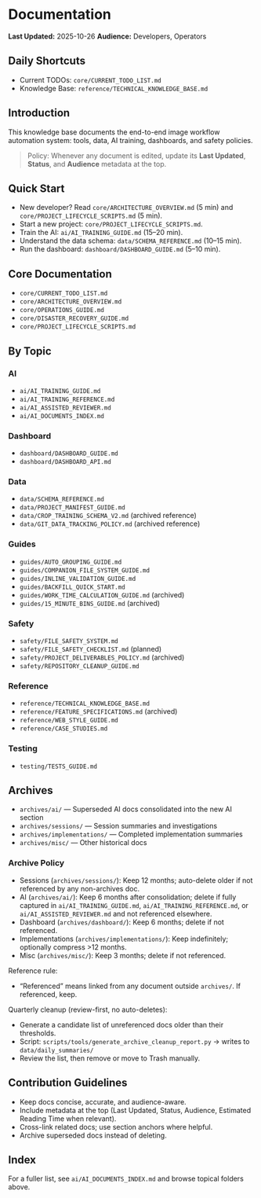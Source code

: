 # Documentation

**Last Updated:** 2025-10-26
**Audience:** Developers, Operators

## Daily Shortcuts
- Current TODOs: `core/CURRENT_TODO_LIST.md`
- Knowledge Base: `reference/TECHNICAL_KNOWLEDGE_BASE.md`

## Introduction
This knowledge base documents the end-to-end image workflow automation system: tools, data, AI training, dashboards, and safety policies.

> Policy: Whenever any document is edited, update its **Last Updated**, **Status**, and **Audience** metadata at the top.

## Quick Start
- New developer? Read `core/ARCHITECTURE_OVERVIEW.md` (5 min) and `core/PROJECT_LIFECYCLE_SCRIPTS.md` (5 min).
- Start a new project: `core/PROJECT_LIFECYCLE_SCRIPTS.md`.
- Train the AI: `ai/AI_TRAINING_GUIDE.md` (15–20 min).
- Understand the data schema: `data/SCHEMA_REFERENCE.md` (10–15 min).
- Run the dashboard: `dashboard/DASHBOARD_GUIDE.md` (5–10 min).

## Core Documentation
- `core/CURRENT_TODO_LIST.md`
- `core/ARCHITECTURE_OVERVIEW.md`
- `core/OPERATIONS_GUIDE.md`
- `core/DISASTER_RECOVERY_GUIDE.md`
- `core/PROJECT_LIFECYCLE_SCRIPTS.md`

## By Topic
### AI
- `ai/AI_TRAINING_GUIDE.md`
- `ai/AI_TRAINING_REFERENCE.md`
- `ai/AI_ASSISTED_REVIEWER.md`
- `ai/AI_DOCUMENTS_INDEX.md`

### Dashboard
- `dashboard/DASHBOARD_GUIDE.md`
- `dashboard/DASHBOARD_API.md`

### Data
- `data/SCHEMA_REFERENCE.md`
- `data/PROJECT_MANIFEST_GUIDE.md`
- `data/CROP_TRAINING_SCHEMA_V2.md` (archived reference)
- `data/GIT_DATA_TRACKING_POLICY.md` (archived reference)

### Guides
- `guides/AUTO_GROUPING_GUIDE.md`
- `guides/COMPANION_FILE_SYSTEM_GUIDE.md`
- `guides/INLINE_VALIDATION_GUIDE.md`
- `guides/BACKFILL_QUICK_START.md`
- `guides/WORK_TIME_CALCULATION_GUIDE.md` (archived)
- `guides/15_MINUTE_BINS_GUIDE.md` (archived)

### Safety
- `safety/FILE_SAFETY_SYSTEM.md`
- `safety/FILE_SAFETY_CHECKLIST.md` (planned)
- `safety/PROJECT_DELIVERABLES_POLICY.md` (archived)
- `safety/REPOSITORY_CLEANUP_GUIDE.md`

### Reference
- `reference/TECHNICAL_KNOWLEDGE_BASE.md`
- `reference/FEATURE_SPECIFICATIONS.md` (archived)
- `reference/WEB_STYLE_GUIDE.md`
- `reference/CASE_STUDIES.md`

### Testing
- `testing/TESTS_GUIDE.md`

## Archives
- `archives/ai/` — Superseded AI docs consolidated into the new AI section
- `archives/sessions/` — Session summaries and investigations
- `archives/implementations/` — Completed implementation summaries
- `archives/misc/` — Other historical docs

### Archive Policy
- Sessions (`archives/sessions/`): Keep 12 months; auto-delete older if not referenced by any non-archives doc.
- AI (`archives/ai/`): Keep 6 months after consolidation; delete if fully captured in `ai/AI_TRAINING_GUIDE.md`, `ai/AI_TRAINING_REFERENCE.md`, or `ai/AI_ASSISTED_REVIEWER.md` and not referenced elsewhere.
- Dashboard (`archives/dashboard/`): Keep 6 months; delete if not referenced.
- Implementations (`archives/implementations/`): Keep indefinitely; optionally compress >12 months.
- Misc (`archives/misc/`): Keep 3 months; delete if not referenced.

Reference rule:
- “Referenced” means linked from any document outside `archives/`. If referenced, keep.

Quarterly cleanup (review-first, no auto-deletes):
- Generate a candidate list of unreferenced docs older than their thresholds.
- Script: `scripts/tools/generate_archive_cleanup_report.py` → writes to `data/daily_summaries/`
- Review the list, then remove or move to Trash manually.

## Contribution Guidelines
- Keep docs concise, accurate, and audience-aware.
- Include metadata at the top (Last Updated, Status, Audience, Estimated Reading Time when relevant).
- Cross-link related docs; use section anchors where helpful.
- Archive superseded docs instead of deleting.

## Index
For a fuller list, see `ai/AI_DOCUMENTS_INDEX.md` and browse topical folders above.
